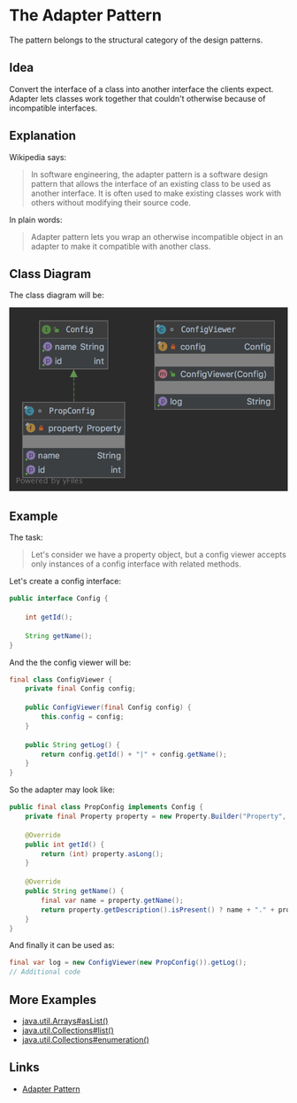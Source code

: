 # The Adapter Pattern

The pattern belongs to the structural category of the design patterns.

## Idea 

Convert the interface of a class into another interface the clients expect. Adapter lets classes work together that 
couldn't otherwise because of incompatible interfaces.

## Explanation

Wikipedia says:

> In software engineering, the adapter pattern is a software design pattern that allows the interface of an existing 
class to be used as another interface. It is often used to make existing classes work with others without modifying 
their source code.

In plain words:

> Adapter pattern lets you wrap an otherwise incompatible object in an adapter to make it compatible with another class.

## Class Diagram

The class diagram will be:

![alt text](../etc/adapter.png "Adapter class diagram")

## Example

The task:

> Let's consider we have a property object, but a config viewer accepts only instances of a config interface with related methods. 

Let's create a config interface:

```java
public interface Config {
    
    int getId();

    String getName();
}
```

And the the config viewer will be:

```java
final class ConfigViewer {
    private final Config config;

    public ConfigViewer(final Config config) {
        this.config = config;
    }

    public String getLog() {
        return config.getId() + "|" + config.getName();
    }
}
```

So the adapter may look like:

```java
public final class PropConfig implements Config {
    private final Property property = new Property.Builder("Property", 1).build();

    @Override
    public int getId() {
        return (int) property.asLong();
    }

    @Override
    public String getName() {
        final var name = property.getName();
        return property.getDescription().isPresent() ? name + "." + property.getDescription().get() : name;
    }
}
```

And finally it can be used as:

```java
final var log = new ConfigViewer(new PropConfig()).getLog();
// Additional code
```

## More Examples

* [java.util.Arrays#asList()](https://docs.oracle.com/en/java/javase/11/docs/api/java.base/java/util/Arrays.html#asList(T...))
* [java.util.Collections#list()](https://docs.oracle.com/en/java/javase/11/docs/api/java.base/java/util/Collections.html#list(java.util.Enumeration))
* [java.util.Collections#enumeration()](https://docs.oracle.com/en/java/javase/11/docs/api/java.base/java/util/Collections.html#enumeration(java.util.Collection))

## Links

* [Adapter Pattern](https://en.wikipedia.org/wiki/Adapter_pattern)